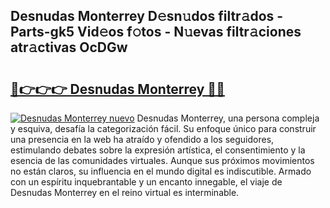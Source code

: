 ## Desnudas Monterrey D𝚎sn𝚞dos filtr𝚊dos - Parts-gk5 Vid𝚎os f𝚘tos - N𝚞evas filtr𝚊ciones atr𝚊ctivas OcDGw

# <h2><a href="http://mb60h7.tromn.icu/?c=Desnudas+Monterrey">🔗👉👉👉 Desnudas Monterrey 🔗🔗</a></h2>

[![Desnudas Monterrey nuevo](https://i.imgur.com/pEAQMta.gif)](http://mb60h7.tromn.icu/?c=Desnudas+Monterrey)
Desnudas Monterrey, una persona compleja y esquiva, desafía la categorización fácil. Su enfoque único para construir una presencia en la web ha atraído y ofendido a los seguidores, estimulando debates sobre la expresión artística, el consentimiento y la esencia de las comunidades virtuales. Aunque sus próximos movimientos no están claros, su influencia en el mundo digital es indiscutible. Armado con un espíritu inquebrantable y un encanto innegable, el viaje de Desnudas Monterrey en el reino virtual es interminable.

